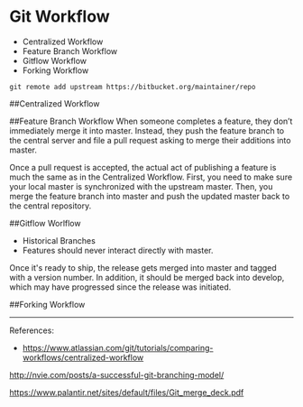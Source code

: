# Git Workflow

- Centralized Workflow
- Feature Branch Workflow
- Gitflow Workflow
- Forking Workflow

`git remote add upstream https://bitbucket.org/maintainer/repo`

##Centralized Workflow

##Feature Branch Workflow
When someone completes a feature, they don’t immediately merge it into master. Instead, they push the feature branch to the central server and file a pull request asking to merge their additions into master.

Once a pull request is accepted, the actual act of publishing a feature is much the same as in the Centralized Workflow. First, you need to make sure your local master is synchronized with the upstream master. Then, you merge the feature branch into master and push the updated master back to the central repository.

##Gitflow Worlflow
- Historical Branches
- Features should never interact directly with master.

Once it's ready to ship, the release gets merged into master and tagged with a version number. In addition, it should be merged back into develop, which may have progressed since the release was initiated.

##Forking Workflow

---

References:
- https://www.atlassian.com/git/tutorials/comparing-workflows/centralized-workflow


http://nvie.com/posts/a-successful-git-branching-model/

https://www.palantir.net/sites/default/files/Git_merge_deck.pdf
